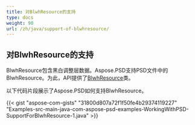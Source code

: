 ```yaml
---
title: 对BlwhResource的支持
type: docs
weight: 90
url: /zh/java/support-of-blwhresource/
---
```


## **对BlwhResource的支持**
BlwhResource包含黑白调整层数据。Aspose.PSD支持PSD文件中的BlwhResource。为此，API提供了[BlwhResource](https://reference.aspose.com/java/psd/com.aspose.psd.fileformats.psd.layers.layerresources/BlwhResource)类。

以下代码片段展示了Aspose.PSD如何支持BlwhResource。

{{< gist "aspose-com-gists" "31800d807a72f1f50fe4b29374119227" "Examples-src-main-java-com-aspose-psd-examples-WorkingWithPSD-SupportForBlwhResource-1.java" >}}
